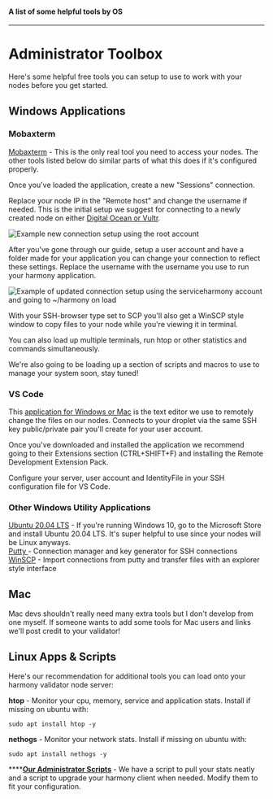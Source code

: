 #### A list of some helpful tools by OS
---

# Administrator Toolbox

Here's some helpful free tools you can setup to use to work with your nodes before you get started.

## Windows Applications

### Mobaxterm

[Mobaxterm](https://mobaxterm.mobatek.net/download-home-edition.html) - This is the only real tool you need to access your nodes. The other tools listed below do similar parts of what this does if it's configured properly.

Once you've loaded the application, create a new "Sessions" connection. 

Replace your node IP in the "Remote host" and change the username if needed. This is the initial setup we suggest for connecting to a newly created node on either [Digital Ocean or Vultr](../validator-guide-notes/software-setup/cloud-setup.md).

![Example new connection setup using the root account](../public/image_16.png)

After you've gone through our guide, setup a user account and have a folder made for your application you can change your connection to reflect these settings. Replace the username with the username you use to run your harmony application.

![Example of updated connection setup using the serviceharmony account and going to ~/harmony on load](../public/image_8.png)

With your SSH-browser type set to SCP you'll also get a WinSCP style window to copy files to your node while you're viewing it in terminal.

You can also load up multiple terminals, run htop or other statistics and commands simultaneously. 

We're also going to be loading up a section of scripts and macros to use to manage your system soon, stay tuned!

### VS Code 

This [application for Windows or Mac](https://code.visualstudio.com/) is the text editor we use to remotely change the files on our nodes. Connects to your droplet via the same SSH key public/private pair you'll create for your user account.

Once you've downloaded and installed the application we recommend going to their Extensions section \(CTRL+SHIFT+F\) and installing the Remote Development Extension Pack.

Configure your server, user account and IdentityFile in your SSH configuration file for VS Code.

### Other Windows Utility Applications

[Ubuntu 20.04 LTS](https://www.microsoft.com/en-us/p/ubuntu-2004-lts/9n6svws3rx71?activetab=pivot:overviewtab) - If you're running Windows 10, go to the Microsoft Store and install Ubuntu 20.04 LTS. It's super helpful to use since your nodes will be Linux anyways.  
[Putty ](https://www.putty.org/)- Connection manager and key generator for SSH connections  
[WinSCP](https://winscp.net/eng/index.php) - Import connections from putty and transfer files with an explorer style interface

## Mac

Mac devs shouldn't really need many extra tools but I don't develop from one myself. If someone wants to add some tools for Mac users and links we'll post credit to your validator!

## Linux Apps & Scripts

Here's our recommendation for additional tools you can load onto your harmony validator node server:

**htop** - Monitor your cpu, memory, service and application stats. Install if missing on ubuntu with:

  `sudo apt install htop -y`

**nethogs** - Monitor your network stats. Install if missing on ubuntu with:

`sudo apt install nethogs -y`

\*\*\*\*[**Our Administrator Scripts**](../after-node-setup/validator-tools/scripts/) - We have a script to pull your stats neatly and a script to upgrade your harmony client when needed. Modify them to fit your configuration.

